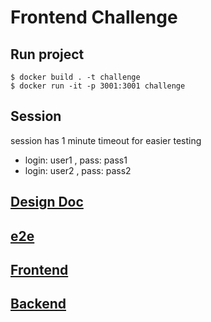 # Frontend Challenge

## Run project
```
$ docker build . -t challenge 
$ docker run -it -p 3001:3001 challenge 
```

## Session 

session has 1 minute timeout for easier testing

 - login: user1 , pass: pass1
 - login: user2 , pass: pass2



## [Design Doc](docs/DESIGN_DOC.md) 

## [e2e](e2e/README.md)

## [Frontend](frontend/README.md)

## [Backend](backend/README.md)

